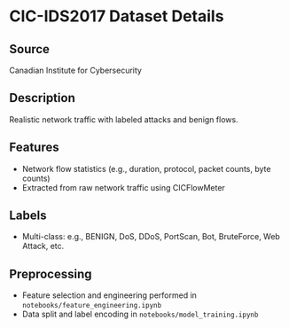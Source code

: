 # CIC-IDS2017 Dataset Details

## Source
Canadian Institute for Cybersecurity

## Description
Realistic network traffic with labeled attacks and benign flows.

## Features
- Network flow statistics (e.g., duration, protocol, packet counts, byte counts)
- Extracted from raw network traffic using CICFlowMeter

## Labels
- Multi-class: e.g., BENIGN, DoS, DDoS, PortScan, Bot, BruteForce, Web Attack, etc.

## Preprocessing
- Feature selection and engineering performed in `notebooks/feature_engineering.ipynb`
- Data split and label encoding in `notebooks/model_training.ipynb`
